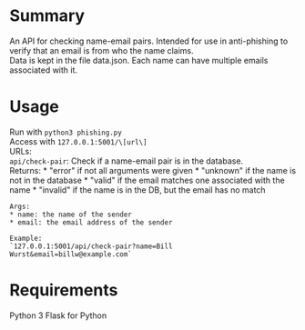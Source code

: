 # Summary

An API for checking name-email pairs. Intended for use in anti-phishing to verify that an email is from who the name claims.  
Data is kept in the file data.json. Each name can have multiple emails associated with it.

# Usage

Run with `python3 phishing.py`  
Access with `127.0.0.1:5001/\[url\]`  
URLs:  
    `api/check-pair`: Check if a name-email pair is in the database.  
    Returns:
    * "error" if not all arguments were given
    * "unknown" if the name is not in the database
    * "valid" if the email matches one associated with the name
    * "invalid" if the name is in the DB, but the email has no match
    
    Args:
    * name: the name of the sender
    * email: the email address of the sender
    
    Example:  
    `127.0.0.1:5001/api/check-pair?name=Bill Wurst&email=billw@example.com`
    
# Requirements

Python 3
Flask for Python
